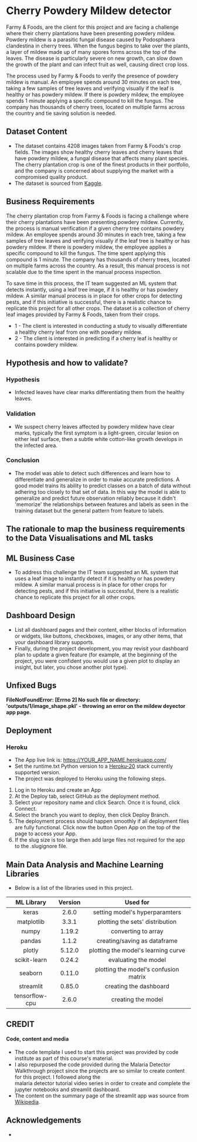 # Cherry Powdery Mildew detector

Farmy & Foods, are the client for this project and are facing a challenge where their cherry plantations have been presenting powdery mildew.
Powdery mildew is a parasitic fungal disease caused by Podosphaera clandestina in cherry trees.
When the fungus begins to take over the plants, a layer of mildew made up of many spores forms across the top of the leaves.
The disease is particularly severe on new growth, can slow down the growth of the plant and can infect fruit as well, causing direct crop loss.

The process used by Farmy & Foods to verify the presence of powdery mildew is manual. An employee spends around 30 minutes on each tree, taking a few samples of tree leaves
and verifying visually if the leaf is healthy or has powdery mildew. If there is powdery mildew, the employee spends 1 minute applying a specific compound to kill the fungus.
The company has thousands of cherry trees, located on multiple farms across the country and tie saving solution is needed.

## Dataset Content

* The dataset contains 4208 images taken from  Farmy & Foods's crop fields. The images show healthy cherry leaves and cherry leaves that have powdery mildew, a fungal disease that affects many plant species. The cherry plantation crop is one of the finest products in their portfolio, and the company is concerned about supplying the market with a compromised quality product.
* The dataset is sourced from [Kaggle](https://www.kaggle.com/codeinstitute/cherry-leaves).

## Business Requirements

The cherry plantation crop from Farmy & Foods is facing a challenge where their cherry plantations have been presenting powdery mildew. Currently, the process is manual verification if a given cherry tree contains powdery mildew. An employee spends around 30 minutes in each tree, taking a few samples of tree leaves and verifying visually if the leaf tree is healthy or has powdery mildew. If there is powdery mildew, the employee applies a specific compound to kill the fungus. The time spent applying this compound is 1 minute.  The company has thousands of cherry trees, located on multiple farms across the country. As a result, this manual process is not scalable due to the time spent in the manual process inspection.

To save time in this process, the IT team suggested an ML system that detects instantly, using a leaf tree image, if it is healthy or has powdery mildew. A similar manual process is in place for other crops for detecting pests, and if this initiative is successful, there is a realistic chance to replicate this project for all other crops. The dataset is a collection of cherry leaf images provided by Farmy & Foods, taken from their crops.

* 1 - The client is interested in conducting a study to visually differentiate a healthy cherry leaf from one with powdery mildew.
* 2 - The client is interested in predicting if a cherry leaf is healthy or contains powdery mildew.

## Hypothesis and how to validate?

### Hypothesis

* Infected leaves have clear marks differentiating them from the healthy leaves.

### Validation

* We suspect cherry leaves affected by powdery mildew have clear marks, typically the first symptom is a light-green, circular
  lesion on either leaf surface, then a subtle white cotton-like growth develops in the infected area.

### Conclusion

* The model was able to detect such differences and learn how to differentiate and generalize in order to make accurate predictions.
  A good model trains its ability to predict classes on a batch of data without adhering too closely to that set of data.
  In this way the model is able to generalize and predict future observation reliably because it didn't 'memorize'
  the relationships between features and labels as seen in the training dataset but the general pattern from feature to labels.

## The rationale to map the business requirements to the Data Visualisations and ML tasks

## ML Business Case

* To address this challenge the IT team suggested an ML system that uses a leaf image to instantly detect if it is healthy or has powdery mildew.
A similar manual process is in place for other crops for detecting pests, and if this initiative is successful, there is a realistic chance to replicate this project for all other crops.

## Dashboard Design

* List all dashboard pages and their content, either blocks of information or widgets, like buttons, checkboxes, images, or any other items, that your dashboard library supports.
* Finally, during the project development, you may revisit your dashboard plan to update a given feature (for example, at the beginning of the project, you were confident you would use a given plot to display an insight, but later, you chose another plot type).

## Unfixed Bugs

**FileNotFoundError: [Errno 2] No such file or directory: 'outputs/1/image_shape.pkl' - throwing an error on the mildew deyector app page.**

## Deployment

### Heroku

* The App live link is: <https://YOUR_APP_NAME.herokuapp.com/>
* Set the runtime.txt Python version to a [Heroku-20](https://devcenter.heroku.com/articles/python-support#supported-runtimes) stack currently supported version.
* The project was deployed to Heroku using the following steps.

1. Log in to Heroku and create an App
2. At the Deploy tab, select GitHub as the deployment method.
3. Select your repository name and click Search. Once it is found, click Connect.
4. Select the branch you want to deploy, then click Deploy Branch.
5. The deployment process should happen smoothly if all deployment files are fully functional. Click now the button Open App on the top of the page to access your App.
6. If the slug size is too large then add large files not required for the app to the .slugignore file.

## Main Data Analysis and Machine Learning Libraries

* Below is a list of the libraries used in this project.

|ML Library|Version|Used for|
|:---:|:---:|:---:|
|keras |2.6.0 |setting model's hyperparamters|
|matplotlib|3.3.1 |plotting the sets' distribution|
|numpy |1.19.2 |converting to array|
|pandas |1.1.2 |creating/saving as dataframe|
|plotly |5.12.0 |plotting the model's learning curve|
|scikit-learn  |0.24.2|evaluating the model|
|seaborn |0.11.0 |plotting the model's confusion matrix|
|streamlit |0.85.0 |creating the dashboard|
|tensorflow-cpu |2.6.0|creating the model|

## CREDIT

#### Code, content and media

* The code template I used to start this project was provided by code institute as part of this course's material.
* I also repurposed the code provided during the Malaria Detector Walkthrough project since the projects are so similar to create content for this project. I followed along the  
  malaria detector tutorial video series in order to create and complete the jupyter notebooks and streamlit dashboard.
* The content on the summary page of the streamlit app was source from [Wikipedia](https://en.wikipedia.org/wiki/Powdery_mildew).

## Acknowledgements

*
